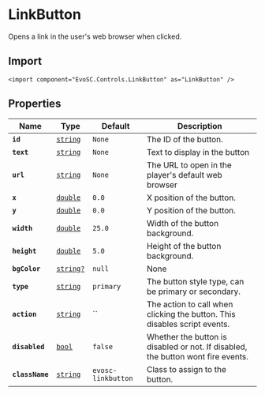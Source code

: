 # LinkButton
Opens a link in the user's web browser when clicked.

## Import
```xml:no-line-numbers
<import component="EvoSC.Controls.LinkButton" as="LinkButton" />
```

## Properties
| Name | Type | Default | Description |
|------|------|---------|-------------|
| **`id`** | [`string`](#) | `None` | The ID of the button. |
| **`text`** | [`string`](#) | `None` | Text to display in the button |
| **`url`** | [`string`](#) | `None` | The URL to open in the player's default web browser |
| **`x`** | [`double`](#) | `0.0` | X position of the button. |
| **`y`** | [`double`](#) | `0.0` | Y position of the button. |
| **`width`** | [`double`](#) | `25.0` | Width of the button background. |
| **`height`** | [`double`](#) | `5.0` | Height of the button background. |
| **`bgColor`** | [`string?`](#) | `null` | None |
| **`type`** | [`string`](#) | `primary` | The button style type, can be primary or secondary. |
| **`action`** | [`string`](#) | `` | The action to call when clicking the button. This disables script events. |
| **`disabled`** | [`bool`](#) | `false` | Whether the button is disabled or not. If disabled, the button wont fire events. |
| **`className`** | [`string`](#) | `evosc-linkbutton` | Class to assign to the button. |
